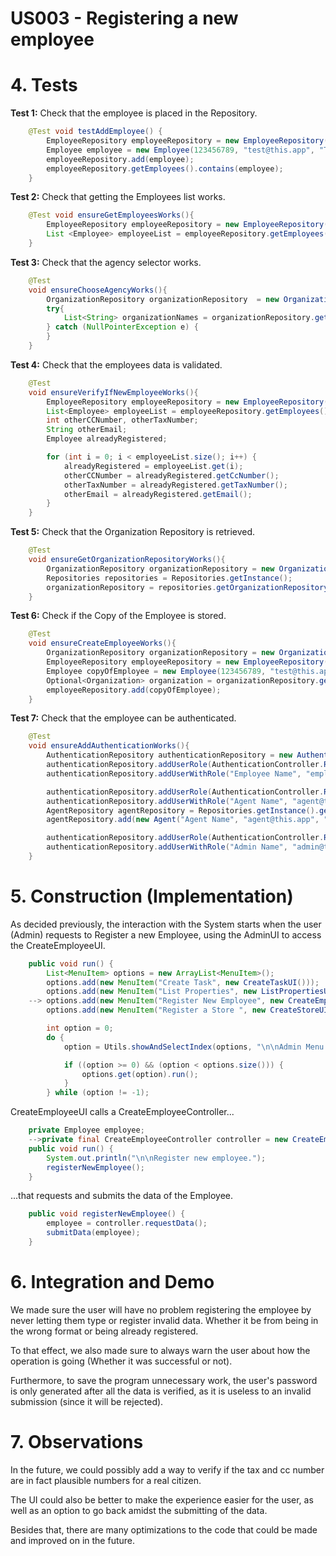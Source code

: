 # US003 - Registering a new employee

# 4. Tests

**Test 1:** Check that the employee is placed in the Repository.

```java
    @Test void testAddEmployee() {
        EmployeeRepository employeeRepository = new EmployeeRepository();
        Employee employee = new Employee(123456789, "test@this.app", "Test", "Employee", "999999999", "Agency", 987654321, "Home", "password");
        employeeRepository.add(employee);
        employeeRepository.getEmployees().contains(employee);
    }
```

**Test 2:** Check that getting the Employees list works.

```java
    @Test void ensureGetEmployeesWorks(){
        EmployeeRepository employeeRepository = new EmployeeRepository();
        List <Employee> employeeList = employeeRepository.getEmployees();
    }
```

**Test 3:** Check that the agency selector works.

```java
    @Test
    void ensureChooseAgencyWorks(){
        OrganizationRepository organizationRepository  = new OrganizationRepository();
        try{
            List<String> organizationNames = organizationRepository.getOrganizationNames();
        } catch (NullPointerException e) {
        }
    }
```

**Test 4:** Check that the employees data is validated.

```java
    @Test
    void ensureVerifyIfNewEmployeeWorks(){
        EmployeeRepository employeeRepository = new EmployeeRepository();
        List<Employee> employeeList = employeeRepository.getEmployees();
        int otherCCNumber, otherTaxNumber;
        String otherEmail;
        Employee alreadyRegistered;

        for (int i = 0; i < employeeList.size(); i++) {
            alreadyRegistered = employeeList.get(i);
            otherCCNumber = alreadyRegistered.getCcNumber();
            otherTaxNumber = alreadyRegistered.getTaxNumber();
            otherEmail = alreadyRegistered.getEmail();
        }
    }
```

**Test 5:** Check that the Organization Repository is retrieved.

```java
    @Test
    void ensureGetOrganizationRepositoryWorks(){
        OrganizationRepository organizationRepository = new OrganizationRepository();
        Repositories repositories = Repositories.getInstance();
        organizationRepository = repositories.getOrganizationRepository();
    }
```

**Test 6:** Check if the Copy of the Employee is stored.

```java
    @Test
    void ensureCreateEmployeeWorks(){
        OrganizationRepository organizationRepository = new OrganizationRepository();
        EmployeeRepository employeeRepository = new EmployeeRepository();
        Employee copyOfEmployee = new Employee(123456789, "test@this.app", "Jonathan test", "Employee", "999999999", "This Company", 987654321, "Home", "password");
        Optional<Organization> organization = organizationRepository.getOrganizationByVatNumber("This company");
        employeeRepository.add(copyOfEmployee);
    }
```

**Test 7:** Check that the employee can be authenticated.

```java
    @Test
    void ensureAddAuthenticationWorks(){
        AuthenticationRepository authenticationRepository = new AuthenticationRepository();
        authenticationRepository.addUserRole(AuthenticationController.ROLE_EMPLOYEE, AuthenticationController.ROLE_EMPLOYEE);
        authenticationRepository.addUserWithRole("Employee Name", "employee@this.app", "employee", AuthenticationController.ROLE_EMPLOYEE);

        authenticationRepository.addUserRole(AuthenticationController.ROLE_AGENT, AuthenticationController.ROLE_AGENT);
        authenticationRepository.addUserWithRole("Agent Name", "agent@this.app", "agent", AuthenticationController.ROLE_AGENT);
        AgentRepository agentRepository = Repositories.getInstance().getAgentRepository();
        agentRepository.add(new Agent("Agent Name", "agent@this.app", "agent"));

        authenticationRepository.addUserRole(AuthenticationController.ROLE_ADMIN, AuthenticationController.ROLE_ADMIN);
        authenticationRepository.addUserWithRole("Admin Name", "admin@this.app", "admin", AuthenticationController.ROLE_ADMIN);
    }
```

# 5. Construction (Implementation)

As decided previously, the interaction with the System starts when the user (Admin) requests to Register a new Employee, using the AdminUI to access the CreateEmployeeUI.

```java
    public void run() {
        List<MenuItem> options = new ArrayList<MenuItem>();
        options.add(new MenuItem("Create Task", new CreateTaskUI()));
        options.add(new MenuItem("List Properties", new ListPropertiesUI()));
    --> options.add(new MenuItem("Register New Employee", new CreateEmployeeUI()));
        options.add(new MenuItem("Register a Store ", new CreateStoreUI()));

        int option = 0;
        do {
            option = Utils.showAndSelectIndex(options, "\n\nAdmin Menu:");

            if ((option >= 0) && (option < options.size())) {
                options.get(option).run();
            }
        } while (option != -1);
```      
        
CreateEmployeeUI calls a CreateEmployeeController...

```java
    private Employee employee;
    -->private final CreateEmployeeController controller = new CreateEmployeeController();
    public void run() {
        System.out.println("\n\nRegister new employee.");
        registerNewEmployee();
    }
```

...that requests and submits the data of the Employee.

```java
    public void registerNewEmployee() {
        employee = controller.requestData();
        submitData(employee);
    }
```

# 6. Integration and Demo

We made sure the user will have no problem registering the employee by never letting them type or register invalid data. Whether it be from being in the wrong format or being already registered. 

To that effect, we also made sure to always warn the user about how the operation is going (Whether it was successful or not).

Furthermore, to save the program unnecessary work, the user's password is only generated after all the data is verified, as it is useless to an invalid submission (since it will be rejected).

# 7. Observations

In the future, we could possibly add a way to verify if the tax and cc number are in fact plausible numbers for a real citizen.

The UI could also be better to make the experience easier for the user, as well as an option to go back amidst the submitting of the data.

Besides that, there are many optimizations to the code that could be made and improved on in the future.